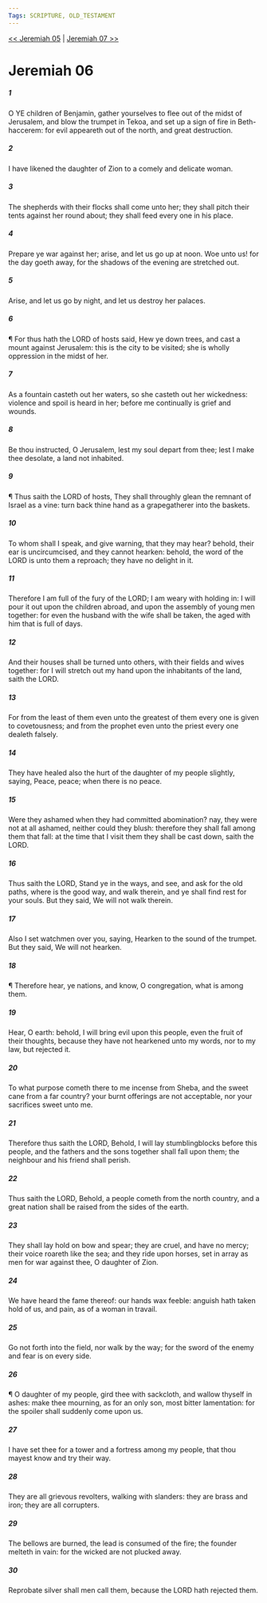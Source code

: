 ```yaml
---
Tags: SCRIPTURE, OLD_TESTAMENT
---
```


[<< Jeremiah 05](OLD_TESTAMENT/24_Jeremiah/Jeremiah_05.md) | [Jeremiah 07 >>](OLD_TESTAMENT/24_Jeremiah/Jeremiah_07.md)

# Jeremiah 06

##### 1

O YE children of Benjamin, gather yourselves to flee out of the midst of Jerusalem, and blow the trumpet in Tekoa, and set up a sign of fire in Beth-haccerem: for evil appeareth out of the north, and great destruction.

##### 2

I have likened the daughter of Zion to a comely and delicate woman.

##### 3

The shepherds with their flocks shall come unto her; they shall pitch their tents against her round about; they shall feed every one in his place.

##### 4

Prepare ye war against her; arise, and let us go up at noon. Woe unto us! for the day goeth away, for the shadows of the evening are stretched out.

##### 5

Arise, and let us go by night, and let us destroy her palaces.

##### 6

¶ For thus hath the LORD of hosts said, Hew ye down trees, and cast a mount against Jerusalem: this is the city to be visited; she is wholly oppression in the midst of her.

##### 7

As a fountain casteth out her waters, so she casteth out her wickedness: violence and spoil is heard in her; before me continually is grief and wounds.

##### 8

Be thou instructed, O Jerusalem, lest my soul depart from thee; lest I make thee desolate, a land not inhabited.

##### 9

¶ Thus saith the LORD of hosts, They shall throughly glean the remnant of Israel as a vine: turn back thine hand as a grapegatherer into the baskets.

##### 10

To whom shall I speak, and give warning, that they may hear? behold, their ear is uncircumcised, and they cannot hearken: behold, the word of the LORD is unto them a reproach; they have no delight in it.

##### 11

Therefore I am full of the fury of the LORD; I am weary with holding in: I will pour it out upon the children abroad, and upon the assembly of young men together: for even the husband with the wife shall be taken, the aged with him that is full of days.

##### 12

And their houses shall be turned unto others, with their fields and wives together: for I will stretch out my hand upon the inhabitants of the land, saith the LORD.

##### 13

For from the least of them even unto the greatest of them every one is given to covetousness; and from the prophet even unto the priest every one dealeth falsely.

##### 14

They have healed also the hurt of the daughter of my people slightly, saying, Peace, peace; when there is no peace.

##### 15

Were they ashamed when they had committed abomination? nay, they were not at all ashamed, neither could they blush: therefore they shall fall among them that fall: at the time that I visit them they shall be cast down, saith the LORD.

##### 16

Thus saith the LORD, Stand ye in the ways, and see, and ask for the old paths, where is the good way, and walk therein, and ye shall find rest for your souls. But they said, We will not walk therein.

##### 17

Also I set watchmen over you, saying, Hearken to the sound of the trumpet. But they said, We will not hearken.

##### 18

¶ Therefore hear, ye nations, and know, O congregation, what is among them.

##### 19

Hear, O earth: behold, I will bring evil upon this people, even the fruit of their thoughts, because they have not hearkened unto my words, nor to my law, but rejected it.

##### 20

To what purpose cometh there to me incense from Sheba, and the sweet cane from a far country? your burnt offerings are not acceptable, nor your sacrifices sweet unto me.

##### 21

Therefore thus saith the LORD, Behold, I will lay stumblingblocks before this people, and the fathers and the sons together shall fall upon them; the neighbour and his friend shall perish.

##### 22

Thus saith the LORD, Behold, a people cometh from the north country, and a great nation shall be raised from the sides of the earth.

##### 23

They shall lay hold on bow and spear; they are cruel, and have no mercy; their voice roareth like the sea; and they ride upon horses, set in array as men for war against thee, O daughter of Zion.

##### 24

We have heard the fame thereof: our hands wax feeble: anguish hath taken hold of us, and pain, as of a woman in travail.

##### 25

Go not forth into the field, nor walk by the way; for the sword of the enemy and fear is on every side.

##### 26

¶ O daughter of my people, gird thee with sackcloth, and wallow thyself in ashes: make thee mourning, as for an only son, most bitter lamentation: for the spoiler shall suddenly come upon us.

##### 27

I have set thee for a tower and a fortress among my people, that thou mayest know and try their way.

##### 28

They are all grievous revolters, walking with slanders: they are brass and iron; they are all corrupters.

##### 29

The bellows are burned, the lead is consumed of the fire; the founder melteth in vain: for the wicked are not plucked away.

##### 30

Reprobate silver shall men call them, because the LORD hath rejected them.
